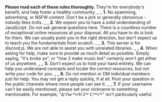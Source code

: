 **Please read each of these rules thoroughly.**
They're for everybody's benefit, and help foster a healthy community.
_ _
**1.** No spamming, advertising, or NSFW content. Don't be a jerk or generally obnoxious - nobody likes trolls.
_ _
**2.** We expect you to have a solid understanding of JavaScript. Do not ask general questions here. There is a countless number of exceptional online resources at your disposal. All you have to do is look for them. We can usually point you in the right direction, but don't expect us to teach you the fundamentals from scratch.
_ _
**3.** This server is for discord.js. We are not able to assist you with unrelated libraries.
_ _
**4.** When asking for help, make sure to provide as much detail as possible. Simply saying, "it's broke yo", or "how 2 make music bot" certainly won't get either of us anywhere.
_ _
**5.** Don't expect us to hold your hand entirely. We can help you understand concepts and locate the correct resources, but not write your code for you.
_ _
**6.** Do not mention or DM individual members just for help. You may not get a reply quickly, if at all. Post your question in the public channels where more people can see it.
_ _
**7.** If your username can't be easily mentioned, please set your nickname to something mentionable. For example, "ᐃᑦᑎᓂᖅᓯᐅᑐᖅ ᑕᖅᓴᖅ" isn't particularly useful.